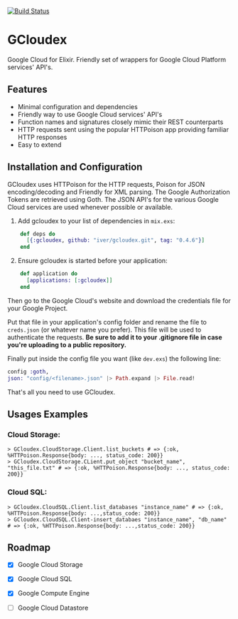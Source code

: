 [![Build Status](https://travis-ci.org/iver/gcloudex.svg?branch=master)](https://travis-ci.org/iver/gcloudex)

# GCloudex

 Google Cloud for Elixir.
 Friendly set of wrappers for Google Cloud Platform services' API's.

## Features
- Minimal configuration and dependencies
- Friendly way to use Google Cloud services' API's
- Function names and signatures closely mimic their REST counterparts
- HTTP requests sent using the popular HTTPoison app providing familiar HTTP responses
- Easy to extend

## Installation and Configuration

GCloudex uses HTTPoison for the HTTP requests, Poison for JSON encoding/decoding and Friendly for XML parsing. The Google Authorization Tokens are retrieved using Goth. The JSON API's for the various Google Cloud services are used whenever possible or available.

  1. Add gcloudex to your list of dependencies in `mix.exs`:
```elixir
    def deps do
      [{:gcloudex, github: "iver/gcloudex.git", tag: "0.4.6"}]
    end
```

  2. Ensure gcloudex is started before your application:
```elixir
    def application do
      [applications: [:gcloudex]]
    end
```

Then go to the Google Cloud's website and download the credentials file for your Google Project.

Put that file in your application's config folder and rename the file to
`creds.json` (or whatever name you prefer). This file will be used to authenticate the requests. **Be sure to add it to your .gitignore file in case you're uploading to a public repository.**

Finally put inside the config file you want (like `dev.exs`) the following line:

```elixir
config :goth,
json: "config/<filename>.json" |> Path.expand |> File.read!
```

That's all you need to use GCloudex.

## Usages Examples
### Cloud Storage:

```ShellSession
> GCloudex.CloudStorage.Client.list_buckets # => {:ok, %HTTPoison.Response{body: ..., status_code: 200}}
> GCloudex.CloudStorage.CLient.put_object "bucket_name", "this_file.txt" # => {:ok, %HTTPoison.Response{body: ..., status_code: 200}}
```

### Cloud SQL:

```ShellSession
> GCloudex.CloudSQL.Client.list_databases "instance_name" # => {:ok, %HTTPoison.Response{body: ...,status_code: 200}}
> GCloudex.CloudSQL.Client-insert_databaes "instance_name", "db_name" # => {:ok, %HTTPoison.Response{body: ...,status_code: 200}}
```

## Roadmap

 - [x] Google Cloud Storage
 - [x] Google Cloud SQL
 - [x] Google Compute Engine
 - [ ] Google Cloud Datastore


